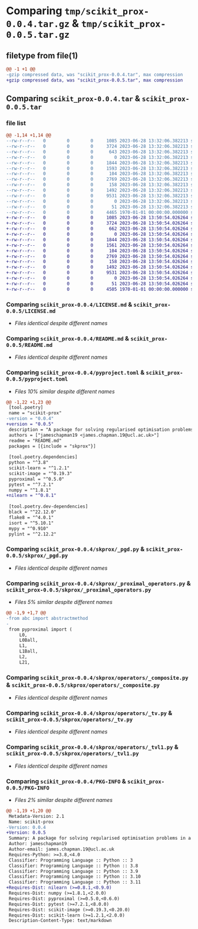 # Comparing `tmp/scikit_prox-0.0.4.tar.gz` & `tmp/scikit_prox-0.0.5.tar.gz`

## filetype from file(1)

```diff
@@ -1 +1 @@
-gzip compressed data, was "scikit_prox-0.0.4.tar", max compression
+gzip compressed data, was "scikit_prox-0.0.5.tar", max compression
```

## Comparing `scikit_prox-0.0.4.tar` & `scikit_prox-0.0.5.tar`

### file list

```diff
@@ -1,14 +1,14 @@
--rw-r--r--   0        0        0     1085 2023-06-28 13:32:06.382213 scikit_prox-0.0.4/LICENSE.md
--rw-r--r--   0        0        0     3724 2023-06-28 13:32:06.382213 scikit_prox-0.0.4/README.md
--rw-r--r--   0        0        0      643 2023-06-28 13:32:06.382213 scikit_prox-0.0.4/pyproject.toml
--rw-r--r--   0        0        0        0 2023-06-28 13:32:06.382213 scikit_prox-0.0.4/skprox/__init__.py
--rw-r--r--   0        0        0     1844 2023-06-28 13:32:06.382213 scikit_prox-0.0.4/skprox/_pgd.py
--rw-r--r--   0        0        0     1593 2023-06-28 13:32:06.382213 scikit_prox-0.0.4/skprox/_proximal_operators.py
--rw-r--r--   0        0        0      104 2023-06-28 13:32:06.382213 scikit_prox-0.0.4/skprox/operators/__init__.py
--rw-r--r--   0        0        0     2769 2023-06-28 13:32:06.382213 scikit_prox-0.0.4/skprox/operators/_composite.py
--rw-r--r--   0        0        0      158 2023-06-28 13:32:06.382213 scikit_prox-0.0.4/skprox/operators/_dummy.py
--rw-r--r--   0        0        0     1492 2023-06-28 13:32:06.382213 scikit_prox-0.0.4/skprox/operators/_tv.py
--rw-r--r--   0        0        0     9531 2023-06-28 13:32:06.382213 scikit_prox-0.0.4/skprox/operators/_tvl1.py
--rw-r--r--   0        0        0        0 2023-06-28 13:32:06.382213 scikit_prox-0.0.4/skprox/test/__init__.py
--rw-r--r--   0        0        0       51 2023-06-28 13:32:06.382213 scikit_prox-0.0.4/skprox/test/test_package.py
--rw-r--r--   0        0        0     4465 1970-01-01 00:00:00.000000 scikit_prox-0.0.4/PKG-INFO
+-rw-r--r--   0        0        0     1085 2023-06-28 13:50:54.026264 scikit_prox-0.0.5/LICENSE.md
+-rw-r--r--   0        0        0     3724 2023-06-28 13:50:54.026264 scikit_prox-0.0.5/README.md
+-rw-r--r--   0        0        0      662 2023-06-28 13:50:54.026264 scikit_prox-0.0.5/pyproject.toml
+-rw-r--r--   0        0        0        0 2023-06-28 13:50:54.026264 scikit_prox-0.0.5/skprox/__init__.py
+-rw-r--r--   0        0        0     1844 2023-06-28 13:50:54.026264 scikit_prox-0.0.5/skprox/_pgd.py
+-rw-r--r--   0        0        0     1561 2023-06-28 13:50:54.026264 scikit_prox-0.0.5/skprox/_proximal_operators.py
+-rw-r--r--   0        0        0      104 2023-06-28 13:50:54.026264 scikit_prox-0.0.5/skprox/operators/__init__.py
+-rw-r--r--   0        0        0     2769 2023-06-28 13:50:54.026264 scikit_prox-0.0.5/skprox/operators/_composite.py
+-rw-r--r--   0        0        0      158 2023-06-28 13:50:54.026264 scikit_prox-0.0.5/skprox/operators/_dummy.py
+-rw-r--r--   0        0        0     1492 2023-06-28 13:50:54.026264 scikit_prox-0.0.5/skprox/operators/_tv.py
+-rw-r--r--   0        0        0     9531 2023-06-28 13:50:54.026264 scikit_prox-0.0.5/skprox/operators/_tvl1.py
+-rw-r--r--   0        0        0        0 2023-06-28 13:50:54.026264 scikit_prox-0.0.5/skprox/test/__init__.py
+-rw-r--r--   0        0        0       51 2023-06-28 13:50:54.026264 scikit_prox-0.0.5/skprox/test/test_package.py
+-rw-r--r--   0        0        0     4505 1970-01-01 00:00:00.000000 scikit_prox-0.0.5/PKG-INFO
```

### Comparing `scikit_prox-0.0.4/LICENSE.md` & `scikit_prox-0.0.5/LICENSE.md`

 * *Files identical despite different names*

### Comparing `scikit_prox-0.0.4/README.md` & `scikit_prox-0.0.5/README.md`

 * *Files identical despite different names*

### Comparing `scikit_prox-0.0.4/pyproject.toml` & `scikit_prox-0.0.5/pyproject.toml`

 * *Files 10% similar despite different names*

```diff
@@ -1,22 +1,23 @@
 [tool.poetry]
 name = "scikit-prox"
-version = "0.0.4"
+version = "0.0.5"
 description = "A package for solving regularised optimisation problems in a scikit-learn style."
 authors = ["jameschapman19 <james.chapman.19@ucl.ac.uk>"]
 readme = "README.md"
 packages = [{include = "skprox"}]
 
 [tool.poetry.dependencies]
 python = "^3.8"
 scikit-learn = "^1.2.1"
 scikit-image = "^0.19.3"
 pyproximal = "^0.5.0"
 pytest = "^7.2.1"
 numpy = "^1.8.1"
+nilearn = "^0.8.1"
 
 [tool.poetry.dev-dependencies]
 black = "^22.12.0"
 flake8 = "^4.0.1"
 isort = "^5.10.1"
 mypy = "^0.910"
 pylint = "^2.12.2"
```

### Comparing `scikit_prox-0.0.4/skprox/_pgd.py` & `scikit_prox-0.0.5/skprox/_pgd.py`

 * *Files identical despite different names*

### Comparing `scikit_prox-0.0.4/skprox/_proximal_operators.py` & `scikit_prox-0.0.5/skprox/_proximal_operators.py`

 * *Files 5% similar despite different names*

```diff
@@ -1,9 +1,7 @@
-from abc import abstractmethod
-
 from pyproximal import (
     L0,
     L0Ball,
     L1,
     L1Ball,
     L2,
     L21,
```

### Comparing `scikit_prox-0.0.4/skprox/operators/_composite.py` & `scikit_prox-0.0.5/skprox/operators/_composite.py`

 * *Files identical despite different names*

### Comparing `scikit_prox-0.0.4/skprox/operators/_tv.py` & `scikit_prox-0.0.5/skprox/operators/_tv.py`

 * *Files identical despite different names*

### Comparing `scikit_prox-0.0.4/skprox/operators/_tvl1.py` & `scikit_prox-0.0.5/skprox/operators/_tvl1.py`

 * *Files identical despite different names*

### Comparing `scikit_prox-0.0.4/PKG-INFO` & `scikit_prox-0.0.5/PKG-INFO`

 * *Files 2% similar despite different names*

```diff
@@ -1,19 +1,20 @@
 Metadata-Version: 2.1
 Name: scikit-prox
-Version: 0.0.4
+Version: 0.0.5
 Summary: A package for solving regularised optimisation problems in a scikit-learn style.
 Author: jameschapman19
 Author-email: james.chapman.19@ucl.ac.uk
 Requires-Python: >=3.8,<4.0
 Classifier: Programming Language :: Python :: 3
 Classifier: Programming Language :: Python :: 3.8
 Classifier: Programming Language :: Python :: 3.9
 Classifier: Programming Language :: Python :: 3.10
 Classifier: Programming Language :: Python :: 3.11
+Requires-Dist: nilearn (>=0.8.1,<0.9.0)
 Requires-Dist: numpy (>=1.8.1,<2.0.0)
 Requires-Dist: pyproximal (>=0.5.0,<0.6.0)
 Requires-Dist: pytest (>=7.2.1,<8.0.0)
 Requires-Dist: scikit-image (>=0.19.3,<0.20.0)
 Requires-Dist: scikit-learn (>=1.2.1,<2.0.0)
 Description-Content-Type: text/markdown
```

